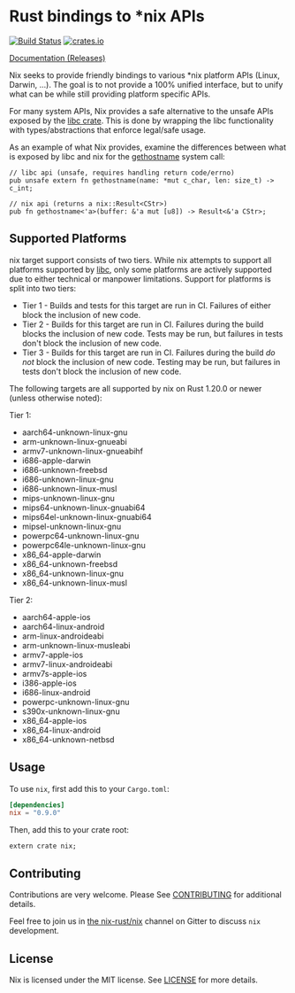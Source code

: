 # Rust bindings to *nix APIs

[![Build Status](https://travis-ci.org/nix-rust/nix.svg?branch=master)](https://travis-ci.org/nix-rust/nix)
[![crates.io](http://meritbadge.herokuapp.com/nix)](https://crates.io/crates/nix)

[Documentation (Releases)](https://docs.rs/nix/)

Nix seeks to provide friendly bindings to various *nix platform APIs (Linux, Darwin,
...). The goal is to not provide a 100% unified interface, but to unify
what can be while still providing platform specific APIs.

For many system APIs, Nix provides a safe alternative to the unsafe APIs
exposed by the [libc crate](https://github.com/rust-lang/libc).  This is done by
wrapping the libc functionality with types/abstractions that enforce legal/safe
usage.


As an example of what Nix provides, examine the differences between what is
exposed by libc and nix for the
[gethostname](http://man7.org/linux/man-pages/man2/gethostname.2.html) system
call:

```rust,ignore
// libc api (unsafe, requires handling return code/errno)
pub unsafe extern fn gethostname(name: *mut c_char, len: size_t) -> c_int;

// nix api (returns a nix::Result<CStr>)
pub fn gethostname<'a>(buffer: &'a mut [u8]) -> Result<&'a CStr>;
```

## Supported Platforms

nix target support consists of two tiers. While nix attempts to support all
platforms supported by [libc](https://github.com/rust-lang/libc), only some
platforms are actively supported due to either technical or manpower
limitations. Support for platforms is split into two tiers:

  * Tier 1 - Builds and tests for this target are run in CI. Failures of either
             block the inclusion of new code.
  * Tier 2 - Builds for this target are run in CI. Failures during the build
             blocks the inclusion of new code. Tests may be run, but failures
             in tests don't block the inclusion of new code.
  * Tier 3 - Builds for this target are run in CI. Failures during the build
             *do not* block the inclusion of new code. Testing may be run, but
             failures in tests don't block the inclusion of new code.

The following targets are all supported by nix on Rust 1.20.0 or newer (unless
otherwise noted):

Tier 1:
  * aarch64-unknown-linux-gnu
  * arm-unknown-linux-gnueabi
  * armv7-unknown-linux-gnueabihf
  * i686-apple-darwin
  * i686-unknown-freebsd
  * i686-unknown-linux-gnu
  * i686-unknown-linux-musl
  * mips-unknown-linux-gnu
  * mips64-unknown-linux-gnuabi64
  * mips64el-unknown-linux-gnuabi64
  * mipsel-unknown-linux-gnu
  * powerpc64-unknown-linux-gnu
  * powerpc64le-unknown-linux-gnu
  * x86_64-apple-darwin
  * x86_64-unknown-freebsd
  * x86_64-unknown-linux-gnu
  * x86_64-unknown-linux-musl

Tier 2:
  * aarch64-apple-ios
  * aarch64-linux-android
  * arm-linux-androideabi
  * arm-unknown-linux-musleabi
  * armv7-apple-ios
  * armv7-linux-androideabi
  * armv7s-apple-ios
  * i386-apple-ios
  * i686-linux-android
  * powerpc-unknown-linux-gnu
  * s390x-unknown-linux-gnu
  * x86_64-apple-ios
  * x86_64-linux-android
  * x86_64-unknown-netbsd

## Usage

To use `nix`, first add this to your `Cargo.toml`:

```toml
[dependencies]
nix = "0.9.0"
```

Then, add this to your crate root:

```rust,ignore
extern crate nix;
```

## Contributing

Contributions are very welcome.  Please See [CONTRIBUTING](CONTRIBUTING.md) for
additional details.

Feel free to join us in [the nix-rust/nix](https://gitter.im/nix-rust/nix) channel on Gitter to
discuss `nix` development.

## License

Nix is licensed under the MIT license.  See [LICENSE](LICENSE) for more details.
